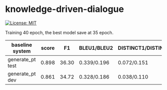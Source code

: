 knowledge-driven-dialogue
=============================
[![License: MIT](https://img.shields.io/badge/License-MIT-yellow.svg)](https://opensource.org/licenses/MIT)

Training 40 epoch, the best model save at 35 epoch.

| baseline system | score | F1 | BLEU1/BLEU2 | DISTINCT1/DISTINCT2 |
| --- | --- | --- | --- | --- |
| generate_pt test | 0.898 | 36.30 | 0.339/0.196 | 0.072/0.151 |
| generate_pt dev | 0.861 | 34.72 | 0.328/0.186 | 0.038/0.110 |
